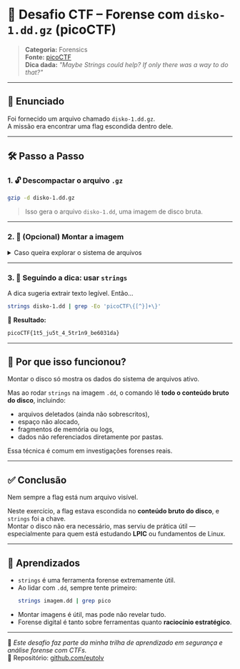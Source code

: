 # 🧠 Desafio CTF – Forense com `disko-1.dd.gz` (picoCTF)

> **Categoria:** Forensics  
> **Fonte:** [picoCTF](https://play.picoctf.org)  
> **Dica dada:** _"Maybe Strings could help? If only there was a way to do that?"_

---

## 🧩 Enunciado

Foi fornecido um arquivo chamado `disko-1.dd.gz`.  
A missão era encontrar uma flag escondida dentro dele.

---

## 🛠️ Passo a Passo

### 1. 🔓 Descompactar o arquivo `.gz`

```bash
gzip -d disko-1.dd.gz
```

> Isso gera o arquivo `disko-1.dd`, uma imagem de disco bruta.

---

### 2. 🧭 (Opcional) Montar a imagem

<details>
<summary>Caso queira explorar o sistema de arquivos</summary>

```bash
sudo mkdir /mnt/disko
sudo mount -o loop disko-1.dd /mnt/disko
ls /mnt/disko
```

> Montar a imagem permite navegar como um sistema Linux normal, mas **nenhuma flag foi localizada dessa forma neste desafio**.
</details>

---

### 3. 🧵 Seguindo a dica: usar `strings`

A dica sugeria extrair texto legível. Então...

```bash
strings disko-1.dd | grep -Eo 'picoCTF\{[^}]+\}'
```

🎯 **Resultado:**
```txt
picoCTF{1t5_ju5t_4_5tr1n9_be6031da}
```

---

## 🤯 Por que isso funcionou?

Montar o disco só mostra os dados do sistema de arquivos ativo.

Mas ao rodar `strings` na imagem `.dd`, o comando lê **todo o conteúdo bruto do disco**, incluindo:

- arquivos deletados (ainda não sobrescritos),
- espaço não alocado,
- fragmentos de memória ou logs,
- dados não referenciados diretamente por pastas.

Essa técnica é comum em investigações forenses reais.

---

## ✅ Conclusão

Nem sempre a flag está num arquivo visível.

Neste exercício, a flag estava escondida no **conteúdo bruto do disco**, e `strings` foi a chave.  
Montar o disco não era necessário, mas serviu de prática útil — especialmente para quem está estudando **LPIC** ou fundamentos de Linux.

---

## 🧠 Aprendizados

- `strings` é uma ferramenta forense extremamente útil.
- Ao lidar com `.dd`, sempre tente primeiro:  
  ```bash
  strings imagem.dd | grep pico
  ```
- Montar imagens é útil, mas pode não revelar tudo.
- Forense digital é tanto sobre ferramentas quanto **raciocínio estratégico**.

---

📁 *Este desafio faz parte da minha trilha de aprendizado em segurança e análise forense com CTFs.*  
🔗 Repositório: [github.com/eutolv](https://github.com/eutolv)
